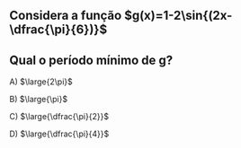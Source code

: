 ## Considera a função $g(x)=1-2\sin{(2x-\dfrac{\pi}{6})}$
## Qual o período mínimo de g? 
A) $\large{2\pi}$

B) $\large{\pi}$

C) $\large{\dfrac{\pi}{2}}$

D) $\large{\dfrac{\pi}{4}}$

